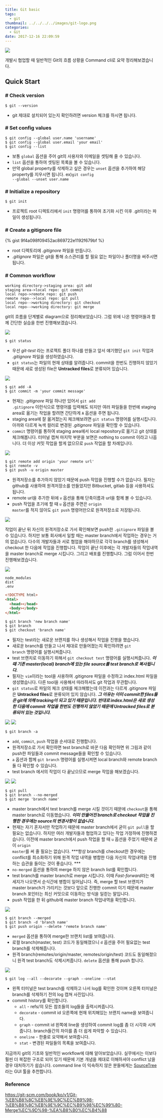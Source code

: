 ```yaml
---
title: Git basic
tags:
  - git
thumbnail: ../../../../images/git-logo.png
categories:
  - Git
date: 2017-12-16 22:09:59
---
```



![](../../../../images/git-logo.png)

개발시 협업할 때 일반적인 Git의 흐름 상황을 Command cli로 요약 정리해보겠습니다.

## Quick Start

### # Check version

``` shell
$ git --version
```

* git 제대로 설치되어 있는지 확인하려면 version 체크를 하시면 됩니다.

### # Set config values

``` shell
$ git config --global user.name 'username'
$ git config --global user.email 'your email'
$ git config --list
```

* 보통 <code>global</code> 옵션을 주어 git의 사용자와 이메일을 셋팅해 줄 수 있습니다.
* <code>list</code> 옵션을 통하여 셋팅된 목록을 볼 수 있습니다.
* 만약 global property를 삭제하고 싶은 경우는 <code>unset</code> 옵션을 추가하여 해당 property를 지우시면 됩니다.
ex)<code>git config --global --unset user.name</code>


### # Initialize a repository

``` shell
$ git init
```

* 프로젝트 root 디렉토리에서 <code>init</code> 명령어를 통하여 초기화 시킨 이후 .git이라는 파일이 생성됩니다.

### # Create a gitignore file

{% gist 9f4a098f09452ac869722e1192f679bf %}

* root 디렉토리에 *.gitignore* 파일을 만듭니다.
* *.gitignore* 파일은 git을 통해 소스관리를 할 필요 없는 파일이나 폴더명을 써주시면 됩니다.

### # Common workflow

``` sequence
working directory->staging area: git add
staging area->local repo: git commit
local repo->remote repo: git push
remote repo-->local repo: git pull
local repo-->working directory: git checkout
local repo-->working directory: git merge
```

git의 흐름을 단계별로 diagram으로 정리해보았습니다.
그럼 위에 나온 명령어들과 함께 간단한 실습을 한번 진행해보겠습니다.

![](../../../../images/git/git-basic-01.png)

``` shell
$ git status
```

* 우선 *git-test* 라는 프로젝트 폴더 하나를 만들고 앞서 얘기했던 <code>git init</code> 작업과 *.gitignore* 파일을 생성하였습니다.
* <code>git status</code>는 파일의 현재 상태를 알려줍니다. commit을 한번도 진행하지 않았기 때문에 새로 생성된 file은 **Untracked files**로 분류되어 있습니다.

![](../../../../images/git/git-basic-02.png)

``` shell
$ git add -A
$ git commit -m 'your commit message'
```

* 현재는 *.gitignore* 파일 하나만 있어서 <code>git add .gitignore</code> 이런식으로 명령어를 입력해도 되지만 여러 파일들을 한번에 staging area로 옮기는 작업을 할려면 간단하게 <code>A</code> 옵션을 주면 됩니다.
* staging area에 잘 옮겨졌는지 체크해보려면 <code>git status</code> 명령어를 실행시킵니다. 아까와 다르게 녹색 컬러로 변경된 *.gitignore* 파일을 확인할 수 있습니다.
* <code>commit</code> 명령어를 통하여 staging area에서 local repository로 옮기고 git 상태를 체크해봅니다. 터미널 캡쳐 마지막 부분을 보면은 nothing to commit 이라고 나옵니다. 더 이상 커밋 작업을 할게 없으므로 <code>push</code> 작업을 할 차례입니다.

![](../../../../images/git/git-basic-03.png)

``` shell
$ git remote add origin 'your remote url'
$ git remote -v
$ git push -u origin master
```

* 원격저장소를 추가하지 않았기 때문에 push 작업을 진행할 수가 없습니다. 필자는 github를 사용하여 원격저장소를 만들었지만 Bitbucket, gitlab 등을 사용하셔도 됩니다.
* remote url을 추가한 뒤에 <code>v</code> 옵션을 통해 단축이름과 url을 함께 볼 수 있습니다.
* push 작업을 초기에 할 때 <code>u</code> 옵션을 주면은 <code>origin master</code>를 적지 않아도 <code>git push</code> 명령어만으로 원격저장소로 저장됩니다.

![](../../../../images/git/git-basic-04.png)

작업이 끝난 뒤 자신의 원격저장소로 가서 확인해보면 push한 <code>.gitignore</code> 파일을 볼 수 있습니다.
하지만 보통 회사에서 일할 때는 master branch에서 작업하는 경우는 거의 없습니다. 다수의 개발자들과 서로 협업을 해야하므로 각각 branch를 생성해서 checkout 한 다음에 작업을 진행합니다. 작업이 끝난 이후에는 각 개발자들의 작업내역을 master branch로 merge 시킵니다. 그리고 배포를 진행합니다.
그럼 이어서 한번 진행해보겠습니다.

![](../../../../images/git/git-basic-05.png)

``` asciidoc .gitignore
node_modules
dist
.env
```

``` html index.html
<!DOCTYPE html>
<html>
  <head></head>
  <body></body>
</html>
```

``` shell
$ git branch 'new branch name'
$ git branch
$ git checkout 'branch name'
```

* 필자는 test라는 새로운 브랜치를 하나 생성해서 작업을 진행을 했습니다.
* 새로운 branch를 만들고 나서 제대로 만들어졌는지 확인하려면 <code>git branch</code> 명령어를 실행시켜줍니다.
* test 브랜치로 이동하기 위해서 <code>git checkout test</code> 명령어를 실행시켜줍니다.
***이 때 기존 master(local) branch에 있는 file source를 test branch로 복사됩니다.***
* 필자는 <code>vim</code>이라는 tool을 사용하여 .gitignore 파일을 수정하고 index.html 파일을 생성했습니다. 다른 tool을 사용해서 따라하셔도 git 작업과 무관합니다.
* <code>git status</code>로 파일의 체크 상태를 체크해봤는데 이전과는 다르게 .gitignore 파일은 **Untracked files**로 분류되어 있지 않습니다.
***그 이유는 이미 commit한 files들은 git에 의해 tracking이 되고 있기 때문입니다. 반대로 index.html은 새로 생성한 다음에 commit 작업을 한번도 진행하지 않았기 때문에 Untracked files로 분류되어 있는 것입니다.***

![](../../../../images/git/git-basic-06.png)
![](../../../../images/git/git-basic-07.png)

``` shell
$ git branch -a
```

* <code>add</code>, <code>commit</code>, <code>push</code> 작업을 순서대로 진행합니다.
* 원격저장소로 가서 확인하면 test branch로 바꾼 다음 확인하면 위 그림과 같이 push한 파일들과 commit message들을 확인할 수 있습니다.
* <code>a</code> 옵션과 함께 <code>git branch</code> 명령어를 실행시켜면 local branch와 remote branch 둘 다 확인할 수 있습니다.
* test branch 에서의 작업이 다 끝났으므로 merge 작업을 해보겠습니다.

![](../../../../images/git/git-basic-08.png)
![](../../../../images/git/git-basic-09.png)

``` shell
$ git pull
$ git branch --no-merged
$ git merge 'branch name'
```
* master branch에서 test branch를 merge 시킬 것이기 때문에 <code>checkout</code>을 통해 master branch로 이동했습니다.
***이미 만들어진 branch로 checkout 작업을 진행한 경우에는 source의 변경사항이 없습니다.***
* 현재는 자기 혼자서만 작업하기 때문에 master branch에서 굳이 <code>git pull</code>을 할 필요는 없습니다. 하지만 여러 개발자들과 협업하고 있다는 작업 가정하에 진행하겠습니다. 이전에 master branch에서 push 작업을 할 때 <code>u</code> 옵션을 주었기 때문에 굳이 <code>origin master</code>를 써 줄 필요는 없습니다.
***항상 branch를 checkout한 경우에는 conflict를 최소화하기 위해 원격 작업 내역을 병합한 다음 자신의 작업내역을 진행하는 습관을 들이는 것이 좋습니다. ***
* <code>no-merged</code> 옵션을 통하여 merge 하지 않은 branch list를 확인합니다.
* test branch를 master branch로 merge 시킵니다. 이때 *Fast-forward*라는 메세지가 나오면서 순식간에 병합이 일어납니다. 즉, merge 할 test 브랜치가 master branch가 가리키는 것보다 앞으로 진행한 commit 이기 때문에 master branch 포인터는 최신 커밋으로 이동하는 방식을 일컫는 말입니다.
* push 작업을 한 뒤 github에 master branch 작업내역을 확인합니다.

![](../../../../images/git/git-basic-10.png)

``` shell
$ git branch --merged
$ git branch -d 'branch name'
$ git push origin --delete 'remote branch name'
```

* <code>merged</code> 옵션을 통하여 merge한 브랜치 list를 보여줍니다.
* 로컬 branch(master, test) 코드가 동일해졌으니 <code>d</code> 옵션을 주어 필요없는 test branch를 삭제해줍니다.
* 원격 branch(remotes/origin/master, remotes/origin/test) 코드도 동일해졌으니 원격 test branch도 삭제시켜줍니다. <code>delete</code> 옵션을 통해 push 합니다.

![](../../../../images/git/git-basic-11.png)

``` shell
$ git log --all --decorate --graph --oneline --stat
```

* 왼쪽 터미널은 test branch를 삭제하고 나서 log를 확인한 것이며 오른쪽 터미널은 branch를 삭제하기 전의 log 캡쳐 사진입니다.
* commit history를 확인합니다.
  * <code>all</code> - refs/의 모든 참조들의 log들을 출력시켜줍니다.
  * <code>decorate</code> - commit id 오른쪽에 현재 위치해있는 브랜치 name을 보여줍니다.
  * <code>graph</code> - commit id 왼쪽에 line을 생성하여 commit log를 좀 더 시각화 시켜줍니다. branch들간의 차이를 좀 더 쉽게 파악할 수 있습니다.
  * <code>oneline</code> - 한줄로 요약해서 보여줍니다.
  * <code>stat</code> - 변경된 파일들의 목록을 보여줍니다.

지금까지 git의 기초와 일반적인 workflow에 대해 알아보았습니다. 실무에서는 이보다 훨씬 더 복잡한 구조로 되어 있기 때문에 기본 개념을 제대로 이해하셔야 conflict 났을 경우 대처하기가 쉽습니다. command line 이 익숙하지 않은 분들에게는 [SourceTree](https://www.sourcetreeapp.com/)라는 GUI 툴을 추천합니다.

### Reference
<https://git-scm.com/book/ko/v1/Git-%EB%B8%8C%EB%9E%9C%EC%B9%98-%EB%B8%8C%EB%9E%9C%EC%B9%98%EC%99%80-Merge%EC%9D%98-%EA%B8%B0%EC%B4%88>
